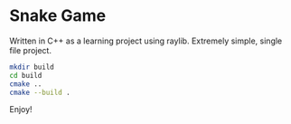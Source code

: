 # Snake Game
Written in C++ as a learning project using raylib.
Extremely simple, single file project.

```sh
mkdir build
cd build
cmake ..
cmake --build .
```
Enjoy!
